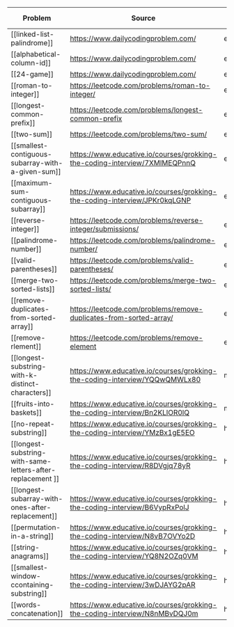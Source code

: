 | Problem                                                    | Source                                                                     | Level  | Status    | Last viewed |   Tags  |
| ---------------------------------------------------------- | -------------------------------------------------------------------------- | ------ | --------- | ----------- | --- |
| [[linked-list-palindrome]]                              | https://www.dailycodingproblem.com/                                        | easy   | done      | 1.4.2021    |     |
| [[alphabetical-column-id]]                                  | https://www.dailycodingproblem.com/                                        | easy   | done      | 1.4.2021    |     |
| [[24-game]]                                                | https://www.dailycodingproblem.com/                                        | easy   | done      | 1.4.2021    |     |
| [[roman-to-integer]]                                       | https://leetcode.com/problems/roman-to-integer/                            | easy   | done      | 29.5.2021   |     |
| [[longest-common-prefix]]                                  | https://leetcode.com/problems/longest-common-prefix                        | easy   | attempted | 6.6.2021    |     |
| [[two-sum]]                                                | https://leetcode.com/problems/two-sum/                                     | easy   | done      | 12.6.2021   |     |
| [[smallest-contiguous-subarray-with-a-given-sum]]          | https://www.educative.io/courses/grokking-the-coding-interview/7XMlMEQPnnQ | easy   | done      | 16.6.2021   |     |
| [[maximum-sum-contiguous-subarray]]                        | https://www.educative.io/courses/grokking-the-coding-interview/JPKr0kqLGNP | easy   | done      | 16.6.2021   |     |
| [[reverse-integer]]                                        | https://leetcode.com/problems/reverse-integer/submissions/                 | easy   | done      | 16.6.2021   |     |
| [[palindrome-number]]                                      | https://leetcode.com/problems/palindrome-number/                           | easy   | done      | 17.6.2021   |     |
| [[valid-parentheses]]                                      | https://leetcode.com/problems/valid-parentheses/                           | easy   | done      | 18.6.2021   |     |
| [[merge-two-sorted-lists]]                                 | https://leetcode.com/problems/merge-two-sorted-lists/                      | easy   | done      | 25.06.2021  |     |
| [[remove-duplicates-from-sorted-array]]                    | https://leetcode.com/problems/remove-duplicates-from-sorted-array/         | easy   | done      | 26.06.2021  |     |
| [[remove-rlement]]                                         | https://leetcode.com/problems/remove-element                               | easy   | done      | 26.06.2021  |     |
| [[longest-substring-with-k-distinct-characters]]           | https://www.educative.io/courses/grokking-the-coding-interview/YQQwQMWLx80 | medium | done      | 27.06.2021  |  [[slide-window]]   |
| [[fruits-into-baskets]]                                    | https://www.educative.io/courses/grokking-the-coding-interview/Bn2KLlOR0lQ | medium | done      | 27.06.2021  |   [[slide-window]]  |
| [[no-repeat-substring]]                                    | https://www.educative.io/courses/grokking-the-coding-interview/YMzBx1gE5EO | hard   | done      | 27.06.2021  |   [[slide-window]]  |
| [[longest-substring-with-same-letters-after-replacement ]] | https://www.educative.io/courses/grokking-the-coding-interview/R8DVgjq78yR | hard   | done      | 28.06.2021  |   [[slide-window]]  |
| [[longest-subarray-with-ones-after-replacement]]           | https://www.educative.io/courses/grokking-the-coding-interview/B6VypRxPolJ | hard   | done      | 28.06.2021  |  [[slide-window]]   |
| [[permutation-in-a-string]]                                | https://www.educative.io/courses/grokking-the-coding-interview/N8vB7OVYo2D | hard   | done      | 28.06.2021  |  [[slide-window]]   |
| [[string-anagrams]]                                        | https://www.educative.io/courses/grokking-the-coding-interview/YQ8N2OZq0VM | hard   | done      | 28.06.2021  |  [[slide-window]]   |
| [[smallest-window-ccontaining-substring]]                  | https://www.educative.io/courses/grokking-the-coding-interview/3wDJAYG2pAR | hard   | attempted | 29.06.2021  |  [[slide-window]]   |
| [[words-concatenation]]                                    | https://www.educative.io/courses/grokking-the-coding-interview/N8nMBvDQJ0m | hard   | attempted | 29.06.2021  | [[slide-window]]    |
